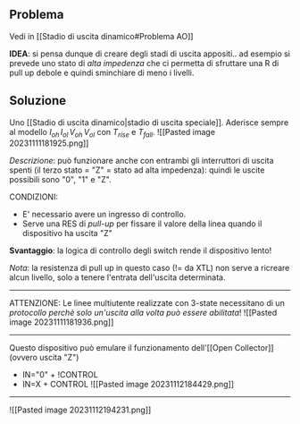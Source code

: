 ## Problema
Vedi in [[Stadio di uscita dinamico#Problema AO]]

**IDEA**: si pensa dunque di creare degli stadi di uscita appositi.. ad esempio si prevede uno stato di *alta impedenza* che ci permetta di sfruttare una R di pull up debole e quindi sminchiare di meno i livelli.

## Soluzione
Uno [[Stadio di uscita dinamico|stadio di uscita speciale]]. 
Aderisce sempre al modello $I_{oh}\,I_{ol}\,V_{oh}\,V_{ol}$ con $T_{rise}$ e $T_{fall}$.
![[Pasted image 20231111181925.png]]

*Descrizione*: può funzionare anche con entrambi gli interruttori di uscita spenti (il terzo stato = "Z" = stato ad alta impedenza): quindi le uscite possibili sono "0", "1" e "Z". 

CONDIZIONI:
- E' necessario avere un ingresso di controllo.
- Serve una RES di *pull-up* per fissare il valore della linea quando il dispositivo ha uscita "Z"

**Svantaggio**: la logica di controllo degli switch rende il dispositivo lento!

*Nota*: la resistenza di pull up in questo caso (!= da XTL) non serve a ricreare alcun livello, solo a tenere l'entrata dell'uscita determinata.


---

ATTENZIONE:
Le linee multiutente realizzate con 3-state necessitano di un *protocollo perchè solo un'uscita alla volta può essere abilitata*!
![[Pasted image 20231111181936.png]]

---
Questo dispositivo può emulare il funzionamento dell'[[Open Collector]] (ovvero uscita "Z")
- IN="0" + !CONTROL
- IN=X + CONTROL
![[Pasted image 20231112184429.png]]

---
![[Pasted image 20231112194231.png]]